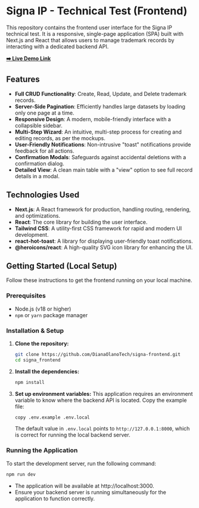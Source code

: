 # Signa IP - Technical Test (Frontend)

This repository contains the frontend user interface for the Signa IP technical test. It is a responsive, single-page application (SPA) built with Next.js and React that allows users to manage trademark records by interacting with a dedicated backend API.

**[➡️ Live Demo Link]([URL_OF_YOUR_VERCEL_DEPLOYMENT])**

## Features

- **Full CRUD Functionality**: Create, Read, Update, and Delete trademark records.
- **Server-Side Pagination**: Efficiently handles large datasets by loading only one page at a time.
- **Responsive Design**: A modern, mobile-friendly interface with a collapsible sidebar.
- **Multi-Step Wizard**: An intuitive, multi-step process for creating and editing records, as per the mockups.
- **User-Friendly Notifications**: Non-intrusive "toast" notifications provide feedback for all actions.
- **Confirmation Modals**: Safeguards against accidental deletions with a confirmation dialog.
- **Detailed View**: A clean main table with a "view" option to see full record details in a modal.

## Technologies Used

- **Next.js**: A React framework for production, handling routing, rendering, and optimizations.
- **React**: The core library for building the user interface.
- **Tailwind CSS**: A utility-first CSS framework for rapid and modern UI development.
- **react-hot-toast**: A library for displaying user-friendly toast notifications.
- **@heroicons/react**: A high-quality SVG icon library for enhancing the UI.

## Getting Started (Local Setup)

Follow these instructions to get the frontend running on your local machine.

### Prerequisites

- Node.js (v18 or higher)
- `npm` or `yarn` package manager

### Installation & Setup

1.  **Clone the repository:**
    ```bash
    git clone https://github.com/DianaOlanoTech/signa-frontend.git
    cd signa_frontend
    ```

2.  **Install the dependencies:**
    ```bash
    npm install
    ```

3.  **Set up environment variables:**
    This application requires an environment variable to know where the backend API is located. Copy the example file:
    ```bash
    copy .env.example .env.local
    ```
    The default value in `.env.local` points to `http://127.0.0.1:8000`, which is correct for running the local backend server.

### Running the Application

To start the development server, run the following command:

```bash
npm run dev
```

- The application will be available at http://localhost:3000. 
- Ensure your backend server is running simultaneously for the application to function correctly.
